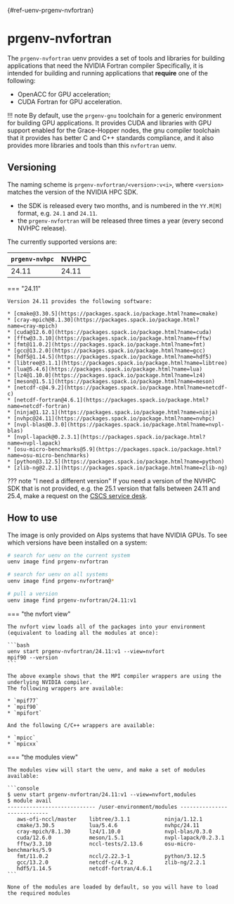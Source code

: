 [](){#ref-uenv-prgenv-nvfortran}
# prgenv-nvfortran

The `prgenv-nvfortran` uenv provides a set of tools and libraries for building applications that need the NVIDIA Fortran compiler
Specifically, it is intended for building and running applications that **require** one of the following:
* OpenACC for GPU acceleration;
* CUDA Fortran for GPU acceleration.

!!! note
    By default, use the `prgenv-gnu` toolchain for a generic environment for building GPU applications.
    It provides CUDA and libraries with GPU support enabled for the Grace-Hopper nodes, the gnu compiler toolchain that it provides has better C and C++ standards compliance, and it also provides more libraries and tools than this `nvfortran` uenv.

## Versioning

The naming scheme is `prgenv-nvfortran/<version>:v<i>`, where `<version>` matches the version of the NVIDIA HPC SDK.

* the SDK is released every two months, and is numbered in the `YY.M[M]` format, e.g. `24.1` and `24.11`.
* the `prgenv-nvfortran` will be released three times a year (every second NVHPC release).

The currently supported versions are:

| `prgenv-nvhpc` | NVHPC |
| --------------  | ----- |
| 24.11 | 24.11 |

=== "24.11"

    Version 24.11 provides the following software:

    * [cmake@3.30.5](https://packages.spack.io/package.html?name=cmake)
    * [cray-mpich@8.1.30](https://packages.spack.io/package.html?name=cray-mpich)
    * [cuda@12.6.0](https://packages.spack.io/package.html?name=cuda)
    * [fftw@3.3.10](https://packages.spack.io/package.html?name=fftw)
    * [fmt@11.0.2](https://packages.spack.io/package.html?name=fmt)
    * [gcc@13.2.0](https://packages.spack.io/package.html?name=gcc)
    * [hdf5@1.14.5](https://packages.spack.io/package.html?name=hdf5)
    * [libtree@3.1.1](https://packages.spack.io/package.html?name=libtree)
    * [lua@5.4.6](https://packages.spack.io/package.html?name=lua)
    * [lz4@1.10.0](https://packages.spack.io/package.html?name=lz4)
    * [meson@1.5.1](https://packages.spack.io/package.html?name=meson)
    * [netcdf-c@4.9.2](https://packages.spack.io/package.html?name=netcdf-c)
    * [netcdf-fortran@4.6.1](https://packages.spack.io/package.html?name=netcdf-fortran)
    * [ninja@1.12.1](https://packages.spack.io/package.html?name=ninja)
    * [nvhpc@24.11](https://packages.spack.io/package.html?name=nvhpc)
    * [nvpl-blas@0.3.0](https://packages.spack.io/package.html?name=nvpl-blas)
    * [nvpl-lapack@0.2.3.1](https://packages.spack.io/package.html?name=nvpl-lapack)
    * [osu-micro-benchmarks@5.9](https://packages.spack.io/package.html?name=osu-micro-benchmarks)
    * [python@3.12.5](https://packages.spack.io/package.html?name=python)
    * [zlib-ng@2.2.1](https://packages.spack.io/package.html?name=zlib-ng)

??? note "I need a different version"
    If you need a version of the NVHPC SDK that is not provided, e.g. the 25.1 version that falls between 24.11 and 25.4, make a request on the [CSCS service desk](https://jira.cscs.ch/plugins/servlet/desk).

## How to use

The image is only provided on Alps systems that have NVIDIA GPUs.
To see which versions have been installed on a system:

```bash
# search for uenv on the current system
uenv image find prgenv-nvfortran

# search for uenv on all systems
uenv image find prgenv-nvfortran@*

# pull a version
uenv image find prgenv-nvfortran/24.11:v1
```

=== "the nvfort view"

    The nvfort view loads all of the packages into your environment (equivalent to loading all the modules at once):

    ```bash
    uenv start prgenv-nvfortran/24.11:v1 --view=nvfort
    mpif90 --version
    ```

    The above example shows that the MPI compiler wrappers are using the underlying NVIDIA compiler.
    The following wrappers are available:

    * `mpif77`
    * `mpif90`
    * `mpifort`

    And the following C/C++ wrappers are available:

    * `mpicc`
    * `mpicxx`

=== "the modules view"

    The modules view will start the uenv, and make a set of modules available:

    ```console
    $ uenv start prgenv-nvfortran/24.11:v1 --view=nvfort,modules
    $ module avail
    ---------------------------- /user-environment/modules ----------------------------
       aws-ofi-nccl/master    libtree/3.1.1           ninja/1.12.1
       cmake/3.30.5           lua/5.4.6               nvhpc/24.11
       cray-mpich/8.1.30      lz4/1.10.0              nvpl-blas/0.3.0
       cuda/12.6.0            meson/1.5.1             nvpl-lapack/0.2.3.1
       fftw/3.3.10            nccl-tests/2.13.6       osu-micro-benchmarks/5.9
       fmt/11.0.2             nccl/2.22.3-1           python/3.12.5
       gcc/13.2.0             netcdf-c/4.9.2          zlib-ng/2.2.1
       hdf5/1.14.5            netcdf-fortran/4.6.1
    ```

    None of the modules are loaded by default, so you will have to load the required modules
